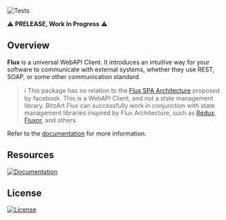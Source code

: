 ![Tests](https://github.com/BitzArt/OCPI.Net/actions/workflows/Tests.yml/badge.svg)

⚠️ **PRELEASE, Work In Progress** ⚠️

## Overview

**Flux** is a universal WebAPI Client. It introduces an intuitive way for your software to communicate with external systems, whether they use REST, SOAP, or some other communication standard.

> ℹ️
> This package has no relation to the [Flux SPA Architecture](https://www.freecodecamp.org/news/an-introduction-to-the-flux-architectural-pattern-674ea74775c9/) proposed by facebook. This is a WebAPI Client, and not a state management library. BitzArt.Flux can successfully work in conjunction with state management libraries inspired by Flux Architecture, such as [Redux](https://redux.js.org/), [Fluxor](https://github.com/mrpmorris/Fluxor), and others.

Refer to the [documentation](https://github.com/BitzArt/Flux/blob/main/docs/README.md) for more information.

## Resources

[![Documentation](https://img.shields.io/badge/flux_documentation-512BD4?style=for-the-badge)](https://github.com/BitzArt/Flux/blob/main/docs/README.md)

## License

[![License](https://img.shields.io/badge/mit-%230072C6?style=for-the-badge)](https://github.com/BitzArt/Flux/blob/main/LICENSE)
